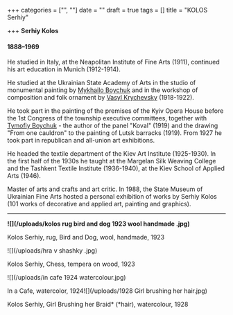 +++
categories = ["", ""]
date = ""
draft = true
tags = []
title = "KOLOS Serhiy"

+++
**Serhiy Kolos**

#### 1888–1969

He studied in Italy, at the Neapolitan Institute of Fine Arts (1911), continued his art education in Munich (1912-1914).

He studied at the Ukrainian State Academy of Arts in the studio of monumental painting by [Mykhailo Boychuk](http://uartlib.org/ukrayinski-hudozhniki/boychuk-mihaylo/) and in the workshop of composition and folk ornament by [Vasyl Krychevsky](http://uartlib.org/ukrayinski-hudozhniki/krichevskiy-vasil/) (1918-1922).

He took part in the painting of the premises of the Kyiv Opera House before the 1st Congress of the township executive committees, together with [Tymofiy Boychuk](http://uartlib.org/ukrayinski-hudozhniki/boychuk-timko/) - the author of the panel "Koval" (1919) and the drawing "From one cauldron" to the painting of Lutsk barracks (1919). From 1927 he took part in republican and all-union art exhibitions.

He headed the textile department of the Kiev Art Institute (1925-1930). In the first half of the 1930s he taught at the Margelan Silk Weaving College and the Tashkent Textile Institute (1936-1940), at the Kiev School of Applied Arts (1946).

Master of arts and crafts and art critic. In 1988, the State Museum of Ukrainian Fine Arts hosted a personal exhibition of works by Serhiy Kolos (101 works of decorative and applied art, painting and graphics).

***

**![](/uploads/kolos rug bird and dog 1923 wool handmade .jpg)**

Kolos Serhiy,  rug,  Bird and Dog, wool,  handmade, 1923 

![](/uploads/hra v shashky .jpg)

Kolos Serhiy, Chess, tempera on wood, 1923

![](/uploads/in cafe 1924 watercolour.jpg)

In a Cafe, watercolor, 1924![](/uploads/1928 Girl brushing her hair.jpg)

Kolos Serhiy,  Girl Brushing her Braid* (*hair), watercolour, 1928